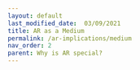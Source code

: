 ```yaml
---
layout: default
last_modified_date:  03/09/2021
title: AR as a Medium
permalink: /ar-implications/medium
nav_order: 2
parent: Why is AR special?
---
```


